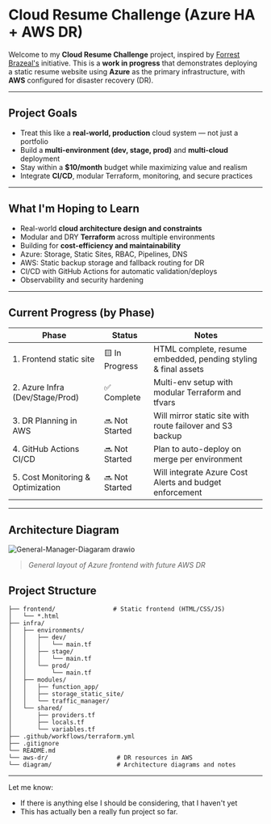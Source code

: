 # Cloud Resume Challenge (Azure HA + AWS DR) 

Welcome to my **Cloud Resume Challenge** project, inspired by [Forrest Brazeal's](https://cloudresumechallenge.dev/) initiative. This is a **work in progress** that demonstrates deploying a static resume website using **Azure** as the primary infrastructure, with **AWS** configured for disaster recovery (DR).

---

## Project Goals

- Treat this like a **real-world, production** cloud system — not just a portfolio
- Build a **multi-environment (dev, stage, prod)** and **multi-cloud** deployment
- Stay within a **$10/month** budget while maximizing value and realism
- Integrate **CI/CD**, modular Terraform, monitoring, and secure practices

---

## What I'm Hoping to Learn

- Real-world **cloud architecture design and constraints**
- Modular and DRY **Terraform** across multiple environments
- Building for **cost-efficiency and maintainability**
- Azure: Storage, Static Sites, RBAC, Pipelines, DNS
- AWS: Static backup storage and fallback routing for DR
- CI/CD with GitHub Actions for automatic validation/deploys
- Observability and security hardening

---

## Current Progress (by Phase)

| Phase                            | Status        | Notes                                                                |
|----------------------------------|---------------|----------------------------------------------------------------------|
| 1. Frontend static site          | 🟨 In Progress | HTML complete, resume embedded, pending styling & final assets       |
| 2. Azure Infra (Dev/Stage/Prod)  | ✅ Complete    | Multi-env setup with modular Terraform and tfvars                    |
| 3. DR Planning in AWS            | 🔜 Not Started | Will mirror static site with route failover and S3 backup            |
| 4. GitHub Actions CI/CD          | 🔜 Not Started | Plan to auto-deploy on merge per environment                         |
| 5. Cost Monitoring & Optimization| 🔜 Not Started | Will integrate Azure Cost Alerts and budget enforcement              |

---

## Architecture Diagram

![General-Manager-Diagaram drawio](https://github.com/user-attachments/assets/2945ab43-8740-4203-8627-fced4884bc30)

> _General layout of Azure frontend with future AWS DR_

## Project Structure

```text
├── frontend/                # Static frontend (HTML/CSS/JS)
│   └── *.html
├── infra/
│   ├── environments/
│   │   ├── dev/
│   │   │   └── main.tf
│   │   ├── stage/
│   │   │   └── main.tf
│   │   └── prod/
│   │       └── main.tf
│   ├── modules/
│   │   ├── function_app/
│   │   ├── storage_static_site/
│   │   └── traffic_manager/
│   └── shared/
│       ├── providers.tf
│       ├── locals.tf
│       └── variables.tf
├── .github/workflows/terraform.yml
├── .gitignore
└── README.md
└── aws-dr/                   # DR resources in AWS
└── diagram/                  # Architecture diagrams and notes
```  

---

Let me know:
- If there is anything else I should be considering, that I haven't yet
- This has actually ben a really fun project so far.
